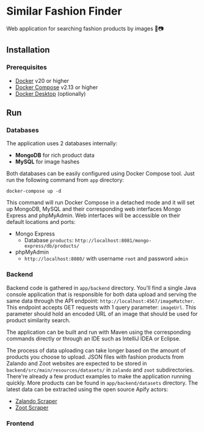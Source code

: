 # Similar Fashion Finder
Web application for searching fashion products by images 👗📷

## Installation

### Prerequisites

- [Docker](https://docs.docker.com/get-docker/) v20 or higher
- [Docker Compose](https://docs.docker.com/compose/install/) v2.13 or higher
- [Docker Desktop](https://docs.docker.com/desktop/) (optionally)

## Run

### Databases

The application uses 2 databases internally:

- **MongoDB** for rich product data
- **MySQL** for image hashes

Both databases can be easily configured using Docker Compose tool. Just run the following command from `app` directory:

`docker-compose up -d`

This command will run Docker Compose in a detached mode and it will set up MongoDB, MySQL and their corresponding web interfaces Mongo Express and phpMyAdmin. Web interfaces will be accessible on their default locations and ports:

- Mongo Express
  - Database `products`: `http://localhost:8081/mongo-express/db/products/`
- phpMyAdmin 
  - `http://localhost:8080/` with username `root` and password `admin`

### Backend

Backend code is gathered in `app/backend` directory. You'll find a single Java console application that is responsible for both data upload and serving the same data through the API endpoint: `http://localhost:4567/imageMatcher`. This endpoint accepts GET requests with 1 query parameter: `imageUrl`. This parameter should hold an encoded URL of an image that should be used for product similarity search.

The application can be built and run with Maven using the corresponding commands directly or through an IDE such as IntelliJ IDEA or Eclipse.

The process of data uploading can take longer based on the amount of products you choose to upload. JSON files with fashion products from Zalando and Zoot websites are expected to be stored in `backend/src/main/resources/datasets/`  in `zalando` and `zoot` subdirectories. There're already a few product examples to make the application running quickly. More products can be found in `app/backend/datasets` directory. The latest data can be extracted using the open source Apify actors:

- [Zalando Scraper](https://apify.com/lhotanok/zalando-scraper)
- [Zoot Scraper](https://apify.com/lhotanok/zoot-scraper)

### Frontend
